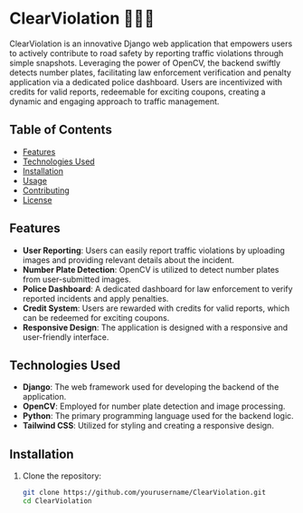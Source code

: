 # ClearViolation 🚦📸💙

ClearViolation is an innovative Django web application that empowers users to actively contribute to road safety by reporting traffic violations through simple snapshots. Leveraging the power of OpenCV, the backend swiftly detects number plates, facilitating law enforcement verification and penalty application via a dedicated police dashboard. Users are incentivized with credits for valid reports, redeemable for exciting coupons, creating a dynamic and engaging approach to traffic management.

## Table of Contents
- [Features](#features)
- [Technologies Used](#technologies-used)
- [Installation](#installation)
- [Usage](#usage)
- [Contributing](#contributing)
- [License](#license)

## Features
- **User Reporting**: Users can easily report traffic violations by uploading images and providing relevant details about the incident.
- **Number Plate Detection**: OpenCV is utilized to detect number plates from user-submitted images.
- **Police Dashboard**: A dedicated dashboard for law enforcement to verify reported incidents and apply penalties.
- **Credit System**: Users are rewarded with credits for valid reports, which can be redeemed for exciting coupons.
- **Responsive Design**: The application is designed with a responsive and user-friendly interface.

## Technologies Used
- **Django**: The web framework used for developing the backend of the application.
- **OpenCV**: Employed for number plate detection and image processing.
- **Python**: The primary programming language used for the backend logic.
- **Tailwind CSS**: Utilized for styling and creating a responsive design.

## Installation
1. Clone the repository:
   ```bash
   git clone https://github.com/yourusername/ClearViolation.git
   cd ClearViolation
